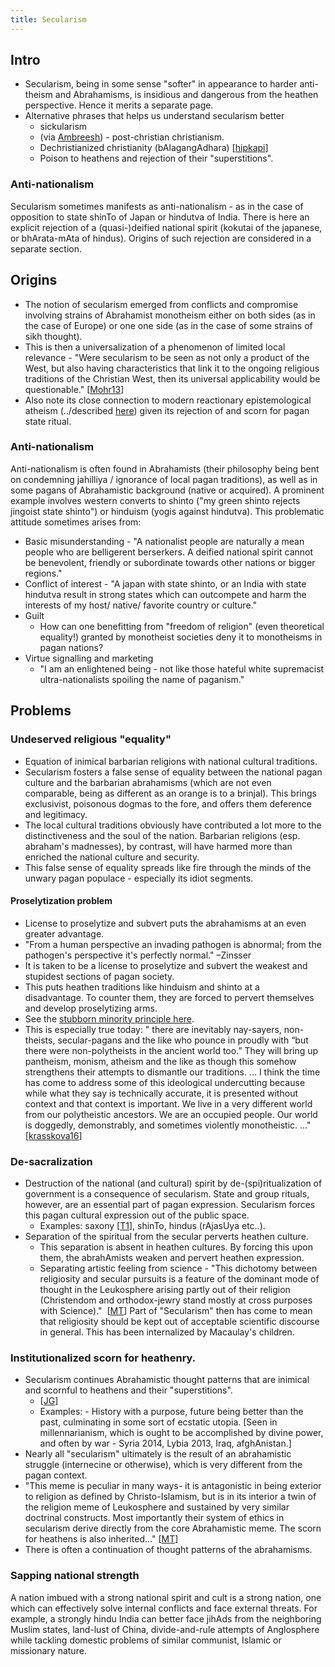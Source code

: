 ```yaml
---
title: Secularism
---
```


## Intro
- Secularism, being in some sense "softer" in appearance to harder anti-theism and Abrahamisms, is insidious and dangerous from the heathen perspective. Hence it merits a separate page.
- Alternative phrases that helps us understand secularism better
    - sickularism
    - (via [Ambreesh](https://www.facebook.com/ambreesh.mishra)) \- post-christian christianism.
    - Dechristianized christianity (bAlagangAdhara) \[[hipkapi](http://www.hipkapi.com/2011/03/03/the-religion-of-secular-state-dechristianized-christianity-s-n-balagangadhara/)\]
    - Poison to heathens and rejection of their "superstitions".

### Anti-nationalism
Secularism sometimes manifests as anti-nationalism - as in the case of opposition to state shinTo of Japan or hindutva of India. There is here an explicit rejection of a (quasi-)deified national spirit (kokutai of the japanese, or bhArata-mAta of hindus). Origins of such rejection are considered in a separate section. 

## Origins
- The notion of secularism emerged from conflicts and compromise involving strains of Abrahamist monotheism either on both sides (as in the case of Europe) or one one side (as in the case of some strains of sikh thought).
- This is then a universalization of a phenomenon of limited local relevance - "Were secularism to be seen as not only a product of the West, but also having characteristics that link it to the ongoing religious traditions of the Christian West, then its universal applicability would be questionable." \[[Mohr13](https://www.academia.edu/1549528/2_The_Christian_origins_of_secularism_and_the_rule_of_law)\]
- Also note its close connection to modern reactionary epistemological atheism (../described [here](../abe-disease/zombie-cult/)) given its rejection of and scorn for pagan state ritual.

### Anti-nationalism
Anti-nationalism is often found in Abrahamists (their philosophy being bent on condemning jahilliya / ignorance of local pagan traditions), as well as in some pagans of Abrahamistic background (native or acquired). A prominent example involves western converts to shinto ("my green shinto rejects jingoist state shinto") or hinduism (yogis against hindutva). This problematic attitude sometimes arises from:
- Basic misunderstanding - "A nationalist people are naturally a mean people who are belligerent berserkers. A deified national spirit cannot be benevolent, friendly or subordinate towards other nations or bigger regions."
- Conflict of interest - "A japan with state shinto, or an India with state hindutva result in strong states which can outcompete and harm the interests of my host/ native/ favorite country or culture."
- Guilt
  - How can one benefitting from "freedom of religion" (even theoretical equality!) granted by monotheist societies deny it to monotheisms in pagan nations?
- Virtue signalling and marketing
  - "I am an enlightened being - not like those hateful white supremacist ultra-nationalists spoiling the name of paganism."

## Problems
### Undeserved religious "equality"

- Equation of inimical barbarian religions with national cultural traditions.
- Secularism fosters a false sense of equality between the national pagan culture and the barbarian abrahamisms (which are not even comparable, being as different as an orange is to a brinjal). This brings exclusivist, poisonous dogmas to the fore, and offers them deference and legitimacy.
- The local cultural traditions obviously have contributed a lot more to the distinctiveness and the soul of the nation. Barbarian religions (esp. abraham's madnesses), by contrast, will have harmed more than enriched the national culture and security.
- This false sense of equality spreads like fire through the minds of the unwary pagan populace - especially its idiot segments.

#### Proselytization problem

- License to proselytize and subvert puts the abrahamisms at an even greater advantage.
- "From a human perspective an invading pathogen is abnormal; from the pathogen's perspective it's perfectly normal." –Zinsser
- It is taken to be a license to proselytize and subvert the weakest and stupidest sections of pagan society.
- This puts heathen traditions like hinduism and shinto at a disadvantage. To counter them, they are forced to pervert themselves and develop proselytizing arms.
- See the [stubborn minority principle here](../../../polity/external-affairs/tolerance/).
- This is especially true today: " there are inevitably nay-sayers, non-theists, secular-pagans and the like who pounce in proudly with “but there were non-polytheists in the ancient world too.” They will bring up pantheism, monism, atheism and the like as though this somehow strengthens their attempts to dismantle our traditions. ... I think the time has come to address some of this ideological undercutting because while what they say is technically accurate, it is presented without context and that context is important. We live in a very different world from our polytheistic ancestors. We are an occupied people. Our world is doggedly, demonstrably, and sometimes violently monotheistic. ..." \[[krasskova16](https://krasskova.wordpress.com/2016/03/13/the-battle-for-polytheisms-soul/)\]

### De-sacralization
- Destruction of the national (and cultural) spirit by de-(spi)ritualization of government is a consequence of secularism. State and group rituals, however, are an essential part of pagan expression. Secularism forces this pagan cultural expression out of the public space.
    - Examples: saxony \[[T1](https://twitter.com/Rjrasva/status/582162695127994370)\], shinTo, hindus (rAjasUya etc..).
- Separation of the spiritual from the secular perverts heathen culture.
    - This separation is absent in heathen cultures. By forcing this upon them, the abrahAmists weaken and pervert heathen expression.
    - Separating artistic feeling from science - "This dichotomy between religiosity and secular pursuits is a feature of the dominant mode of thought in the Leukosphere arising partly out of their religion (Christendom and orthodox-jewry stand mostly at cross purposes with Science)."  \[[MT](https://www.facebook.com/l.php?u=https%3A%2F%2Fmanasataramgini.wordpress.com%2F2013%2F02%2F10%2Fthe-end-of-the-heathens%2F&h=iAQF6fwII&s=1)\] Part of "Secularism" then has come to mean that religiosity should be kept out of acceptable scientific discourse in general. This has been internalized by Macaulay's children.

### Institutionalized scorn for heathenry.
- Secularism continues Abrahamistic thought patterns that are inimical and scornful to heathens and their "superstitions".
  - \[[JG](http://library.fora.tv/2008/05/24/John_Gray_in_Conversation)\] 
  - Examples: - History with a purpose, future being better than the past, culminating in some sort of ecstatic utopia. \[Seen in millennarianism, which is ought to be accomplished by divine power, and often by war - Syria 2014, Lybia 2013, Iraq, afghAnistan.\]
- Nearly all "secularism" ultimately is the result of an abrahamistic struggle (internecine or otherwise), which is very different from the pagan context.
- "This meme is peculiar in many ways- it is antagonistic in being exterior to religion as defined by Christo-Islamism, but is in its interior a twin of the religion meme of Leukosphere and sustained by very similar doctrinal constructs. Most importantly their system of ethics in secularism derive directly from the core Abrahamistic meme. The scorn for heathens is also inherited..." \[[MT](https://manasataramgini.wordpress.com/2007/07/09/western-generalizations-of-religiosity/)\]
- There is often a continuation of thought patterns of the abrahamisms. 

### Sapping national strength
A nation imbued with a strong national spirit and cult is a strong nation, one which can effectively solve internal conflicts and face external threats. For example, a strongly hindu India can better face jihAds from the neighboring Muslim states, land-lust of China, divide-and-rule attempts of Anglosphere while tackling domestic problems of similar communist, Islamic or missionary nature.